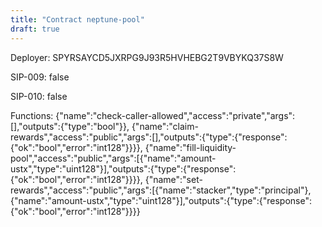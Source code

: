 ```yaml
---
title: "Contract neptune-pool"
draft: true
---
```

Deployer: SPYRSAYCD5JXRPG9J93R5HVHEBG2T9VBYKQ37S8W

SIP-009: false

SIP-010: false

Functions:
{"name":"check-caller-allowed","access":"private","args":[],"outputs":{"type":"bool"}}, {"name":"claim-rewards","access":"public","args":[],"outputs":{"type":{"response":{"ok":"bool","error":"int128"}}}}, {"name":"fill-liquidity-pool","access":"public","args":[{"name":"amount-ustx","type":"uint128"}],"outputs":{"type":{"response":{"ok":"bool","error":"int128"}}}}, {"name":"set-rewards","access":"public","args":[{"name":"stacker","type":"principal"},{"name":"amount-ustx","type":"uint128"}],"outputs":{"type":{"response":{"ok":"bool","error":"int128"}}}}
